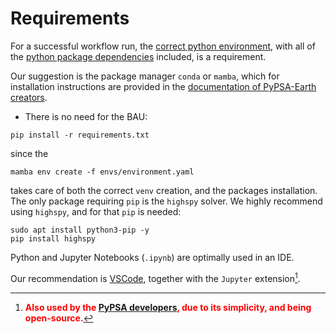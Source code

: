 Requirements
=============
For a successful workflow run, the [correct python environment][venv], with all of the [python package dependencies][dependencies] included, is a requirement.

Our suggestion is the package manager `conda` or `mamba`, which for installation instructions are provided in the [documentation of PyPSA-Earth creators][PyPSA-Earth].

* There is no need for the BAU:

~~~
pip install -r requirements.txt
~~~

since the

~~~
mamba env create -f envs/environment.yaml
~~~

takes care of both the correct `venv` creation, and the packages installation. The only package requiring `pip` is the `highspy` solver. We highly recommend using `highspy`, and for that `pip` is needed:
~~~
sudo apt install python3-pip -y
pip install highspy
~~~

Python and Jupyter Notebooks (`.ipynb`) are optimally used in an IDE.

Our recommendation is [VSCode][VSCode], together with the `Jupyter` extension[^1].


[^1]:   <b><font color='red'>Also used by the [PyPSA developers][PyPSA-Earth], due to its simplicity, and being open-source.</font></b>



<!-- # Internal Doc References -->
[venv]:                 https://github.com/open-energy-transition/data-science-for-esm/blob/e52f7980165928a7cd90826ee0bf8cd3fb407892/environment.yaml
[dependencies]:         https://github.com/open-energy-transition/data-science-for-esm/blob/e52f7980165928a7cd90826ee0bf8cd3fb407892/requirements.txt
[PyPSA-Earth]:          https://pypsa-earth.readthedocs.io/en/latest/installation.html
[VSCode]:               https://github.com/microsoft/vscode